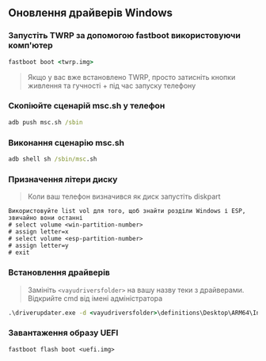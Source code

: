 ## Оновлення драйверів Windows
### Запустіть TWRP за допомогою fastboot використовуючи комп'ютер

```cmd
fastboot boot <twrp.img>
````
> Якщо у вас вже встановлено TWRP, просто затисніть кнопки живлення та гучності + під час запуску телефону

### Скопіюйте сценарій msc.sh у телефон
```cmd
adb push msc.sh /sbin
````

### Виконання сценарію msc.sh
```cmd
adb shell sh /sbin/msc.sh
````

### Призначення літери диску
> Коли ваш телефон визначився як диск запустіть diskpart
```diskpart
Використовуйте list vol для того, щоб знайти розділи Windows і ESP, звичайно вони останні
# select volume <win-partition-number>
# assign letter=x
# select volume <esp-partition-number>
# assign letter=y
# exit
```

### Встановлення драйверів

> Замініть `<vayudriversfolder>` на вашу назву теки з драйверами.
> Відкрийте cmd від імені адміністратора
```cmd
.\driverupdater.exe -d <vayudriversfolder>\definitions\Desktop\ARM64\Internal\vayu.txt -r <vayudriversfolder> -p X:
````

### Завантаження образу UEFI
````
fastboot flash boot <uefi.img>
